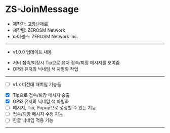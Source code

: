 # ZS-JoinMessage
- 제작자: 고장난제로
- 제작팀: ZEROSM Network
- 라이센스: ZEROSM Network Inc.

----------------------------------

* v1.0.0 업데이트 내용
 - 서버 접속/퇴장시 Tip으로 유저 접속/퇴장 메시지를 보여줌
 - OP와 유저의 닉네임 색 차별화 작업
 
 ----------------------------------
 
 * [ ] v1.x 버전대 패치될 기능들
  - [x] Tip으로 접속/퇴장 메시지 송출
  - [x] OP와 유저의 닉네임 색 차별화
  - [ ] 메시지, Tip, Popup으로 설정할 수 있는 기능
  - [ ] 접속/퇴장 메시지 수정 기능
  - [ ] 한글 닉네임 적용 기능
 
 ----------------------------------
